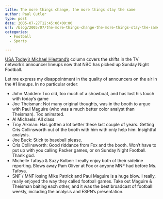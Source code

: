 ```yaml
---
title: The more things change, the more things stay the same
author: Paul Cutler
type: post
date: 2005-07-27T12:45:06+00:00
url: /blog/2005/07/the-more-things-change-the-more-things-stay-the-same/
categories:
  - Football
  - Sports

---
```

[USA Today&#8217;s Michael Hiestand&#8217;s][1] column covers the shifts in the TV network&#8217;s announcer lineups now that NBC has picked up Sunday Night Football.

Let me express my disappointment in the quality of announcers on the air in the #1 lineups. In no particular order:

  * John Madden: Too old, too much of a showboat, and has lost his touch with today&#8217;s game
  * Joe Theisman: Not many original thoughts, was in the booth to argue with Paul Maguire (who was a much better color analyst than Theisman). Too animated.
  * Al Michaels: All class
  * Troy Aikman: Has gotten a lot better these last couple of years. Getting Cris Collinsworth out of the booth with him with only help him. Insightful analysis.
  * Joe Buck: Stick to baseball please.
  * Cris Collinsworth: Good riddance from Fox and the booth. Won&#8217;t have to put up with you calling Packer games, or on Sunday Night Football. Thank god.
  * Michelle Tafoya & Suzy Kolber: I really enjoy both of their sideline reporting. Blows away Pam Oliver at Fox or anyone MNF had before Ms. Tafoya.
  * SNF / MNF losing Mike Patrick and Paul Maguire is a huge blow. I really, really enjoyed the way they called football games. Take out Maguire & Theisman baiting each other, and it was the best broadcast of football weekly, including the analysis and ESPN&#8217;s presentation.

 [1]: http://www.usatoday.com/sports/columnist/hiestand-tv/2005-07-27-hiestand-mnf_x.htm